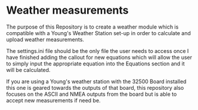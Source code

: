 # Weather measurements

The purpose of this Repository is to create a weather module which is compatible with a Young's Weather Station set-up in order to calculate 
and upload weather measurements. 

The settings.ini file should be the only file the user needs to access once I have finished adding the callout for new equations 
which will allow the user to simply input the appropriate equation into the Equations section and it will be calculated. 

If you are using a Young's weather station with the 32500 Board installed this one is geared towards the outputs of that board, this
repository also focuses on the ASCII and NMEA outputs from the board but is able to accept new measurements if need be. 

